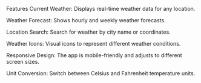  Features
Current Weather: Displays real-time weather data for any location.

Weather Forecast: Shows hourly and weekly weather forecasts.

Location Search: Search for weather by city name or coordinates.

Weather Icons: Visual icons to represent different weather conditions.

Responsive Design: The app is mobile-friendly and adjusts to different screen sizes.

Unit Conversion: Switch between Celsius and Fahrenheit temperature units.
